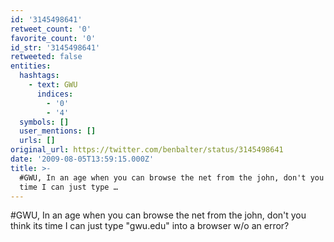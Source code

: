 ```yaml
---
id: '3145498641'
retweet_count: '0'
favorite_count: '0'
id_str: '3145498641'
retweeted: false
entities:
  hashtags:
    - text: GWU
      indices:
        - '0'
        - '4'
  symbols: []
  user_mentions: []
  urls: []
original_url: https://twitter.com/benbalter/status/3145498641
date: '2009-08-05T13:59:15.000Z'
title: >-
  #GWU, In an age when you can browse the net from the john, don't you think its
  time I can just type …
---
```


#GWU, In an age when you can browse the net from the john, don't you think its time I can just type "gwu.edu" into a browser w/o an error?